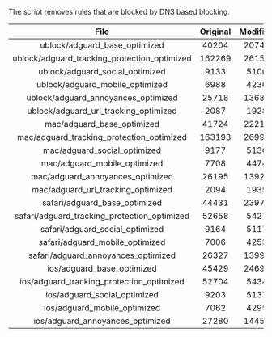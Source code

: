 The script removes rules that are blocked by DNS based blocking.


| File | Original | Modified |
|:----:|:-----:|:-----:|
| ublock/adguard_base_optimized | 40204 | 20749 |
| ublock/adguard_tracking_protection_optimized | 162269 | 26158 |
| ublock/adguard_social_optimized | 9133 | 5100 |
| ublock/adguard_mobile_optimized | 6988 | 4236 |
| ublock/adguard_annoyances_optimized | 25718 | 13684 |
| ublock/adguard_url_tracking_optimized | 2087 | 1928 |
| mac/adguard_base_optimized | 41724 | 22215 |
| mac/adguard_tracking_protection_optimized | 163193 | 26990 |
| mac/adguard_social_optimized | 9177 | 5136 |
| mac/adguard_mobile_optimized | 7708 | 4474 |
| mac/adguard_annoyances_optimized | 26195 | 13920 |
| mac/adguard_url_tracking_optimized | 2094 | 1935 |
| safari/adguard_base_optimized | 44431 | 23971 |
| safari/adguard_tracking_protection_optimized | 52658 | 5427 |
| safari/adguard_social_optimized | 9164 | 5117 |
| safari/adguard_mobile_optimized | 7006 | 4253 |
| safari/adguard_annoyances_optimized | 26327 | 13996 |
| ios/adguard_base_optimized | 45429 | 24694 |
| ios/adguard_tracking_protection_optimized | 52704 | 5434 |
| ios/adguard_social_optimized | 9203 | 5137 |
| ios/adguard_mobile_optimized | 7062 | 4295 |
| ios/adguard_annoyances_optimized | 27280 | 14451 |